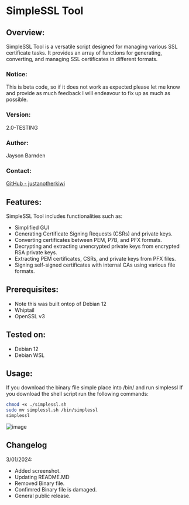 # SimpleSSL Tool

## Overview:
SimpleSSL Tool is a versatile script designed for managing various SSL certificate tasks. It provides an array of functions for generating, converting, and managing SSL certificates in different formats.

### Notice:
This is beta code, so if it does not work as expected please let me know and provide as much feedback I will endeavour to fix up as much as possible.

### Version:
2.0-TESTING

### Author:
Jayson Barnden

### Contact:
[GitHub - justanotherkiwi](https://github.com/justanotherkiwi)

## Features:
SimpleSSL Tool includes functionalities such as:
- Simplified GUI
- Generating Certificate Signing Requests (CSRs) and private keys.
- Converting certificates between PEM, P7B, and PFX formats.
- Decrypting and extracting unencrypted private keys from encrypted RSA private keys.
- Extracting PEM certificates, CSRs, and private keys from PFX files.
- Signing self-signed certificates with internal CAs using various file formats.

## Prerequisites:
- Note this was built ontop of Debian 12
- Whiptail
- OpenSSL v3

## Tested on:
- Debian 12
- Debian WSL

## Usage:

If you download the binary file simple place into /bin/ and run simplessl
If you download the shell script run the following commands:

```bash
chmod +x ./simplessl.sh
sudo mv simplessl.sh /bin/simplessl
simplessl
```
![image](https://github.com/justanotherkiwi/SimpleSSL/assets/76455604/c0d0a8de-be7a-4f59-a2b6-0b2b03411d16)

## Changelog

3/01/2024:
- Added screenshot.
- Updating README.MD
- Removed Binary file.
- Confimred Binary file is damaged.
- General public release.
